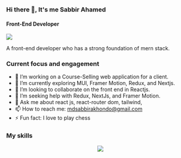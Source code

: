### Hi there 👋, It's me Sabbir Ahamed
#### Front-End Developer
![](https://scontent.frjh4-1.fna.fbcdn.net/v/t39.30808-6/408456025_2133198793697917_6627795038278680009_n.png?_nc_cat=104&ccb=1-7&_nc_sid=783fdb&_nc_eui2=AeF4nBZebk4hyECxHZwlbOPKXAZZc6Tp0ptcBllzpOnSm3XwauBFth02l_cgYqg_k9CpwAy_f3SwWD-5JTodNOsf&_nc_ohc=6xTVohCheHwAX8WTf2_&_nc_ht=scontent.frjh4-1.fna&cb_e2o_trans=q&oh=00_AfAV7smuL1r5HXwG8DoRj-0fli7HmSZnoTvB9FceKF1kWg&oe=65796CF0)

A front-end developer who has a  strong foundation of mern stack.

<!-- **hossainAbirr/hossainAbirr** is a ✨ _special_ ✨ repository because its `README.md` (this file) appears on your GitHub profile. -->

### Current focus and engagement

- 🔭 I’m working on a Course-Selling web application for a client.
- 🌱 I’m currently exploring MUI, Framer Motion, Redux, and Nextjs.
- 👯 I’m looking to collaborate on the front end in Reactjs.
- 🤔 I’m seeking help with Redux, NextJs, and Framer Motion.
- 💬 Ask me about react js, react-router dom, tailwind, 
- 📫 How to reach me: mdsabbirakhondo@gmail.com
- ⚡ Fun fact: I love to play chess


### My skills
<p align="center">
  <a href="https://skillicons.dev">
    <img src="https://skillicons.dev/icons?i=firebase,html,css,tailwind,react,js" />
  </a>
</p>